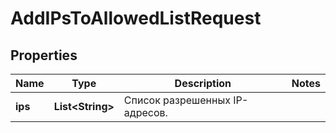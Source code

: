 

# AddIPsToAllowedListRequest


## Properties

| Name | Type | Description | Notes |
|------------ | ------------- | ------------- | -------------|
|**ips** | **List&lt;String&gt;** | Список разрешенных IP-адресов. |  |



